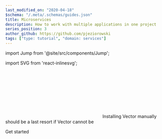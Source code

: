 ```yaml
---
last_modified_on: "2020-04-18"
$schema: "/.meta/.schemas/guides.json"
title: Microservices
description: How to work with multiple applications in one project
series_position: 3
author_github: https://github.com/pjeziorowski
tags: ["type: tutorial", "domain: services"]
---
```


import Jump from '@site/src/components/Jump';

import SVG from 'react-inlinesvg';

<SVG src="/img/components.svg" />
Installing Vector manually should be a last resort if Vector cannot be


<Jump to="/guides/getting-started/">Get started</Jump>




